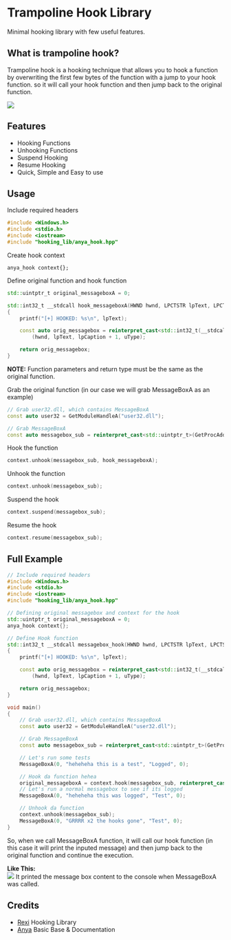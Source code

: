 # Trampoline Hook Library
Minimal hooking library with few useful features.

## What is trampoline hook?
Trampoline hook is a hooking technique that allows you to hook a function by overwriting the first few bytes of the function with a jump to your hook function. so it will call your hook function and then jump back to the original function.

<img src="http://jbremer.org/wp-posts/ah-trampoline.png">

## Features
- Hooking Functions 
- Unhooking Functions
- Suspend Hooking
- Resume Hooking
- Quick, Simple and Easy to use


## Usage
Include required headers
```cpp
#include <Windows.h>
#include <stdio.h>
#include <iostream>
#include "hooking_lib/anya_hook.hpp"
```
Create hook context
```
anya_hook context{};
```

Define original function and hook function
```cpp
std::uintptr_t original_messageboxA = 0;

std::int32_t __stdcall hook_messageboxA(HWND hwnd, LPCTSTR lpText, LPCTSTR lpCaption, UINT uType)
{
    printf("[+] HOOKED: %s\n", lpText);

    const auto orig_messagebox = reinterpret_cast<std::int32_t(__stdcall*)(HWND, LPCTSTR, LPCTSTR, UINT)>(original_messageboxA)
        (hwnd, lpText, lpCaption + 1, uType);

    return orig_messagebox;
}
```
**NOTE:** Function parameters and return type must be the same as the original function.

Grab the original function (in our case we will grab MessageBoxA as an example)
```cpp
// Grab user32.dll, which contains MessageBoxA
const auto user32 = GetModuleHandleA("user32.dll");

// Grab MessageBoxA
const auto messagebox_sub = reinterpret_cast<std::uintptr_t>(GetProcAddress(user32, "MessageBoxA"));
```

Hook the function
```cpp
context.unhook(messagebox_sub, hook_messageboxA);
```

Unhook the function
```cpp
context.unhook(messagebox_sub);
```

Suspend the hook
```cpp
context.suspend(messagebox_sub);
```

Resume the hook
```cpp
context.resume(messagebox_sub);
```

## Full Example
```cpp
// Include required headers
#include <Windows.h>
#include <stdio.h>
#include <iostream>
#include "hooking_lib/anya_hook.hpp"

// Defining original messagebox and context for the hook
std::uintptr_t original_messageboxA = 0;
anya_hook context{};

// Define Hook function
std::int32_t __stdcall messagebox_hook(HWND hwnd, LPCTSTR lpText, LPCTSTR lpCaption, UINT uType)
{
    printf("[+] HOOKED: %s\n", lpText);

    const auto orig_messagebox = reinterpret_cast<std::int32_t(__stdcall*)(HWND, LPCTSTR, LPCTSTR, UINT)>(original_messageboxA)
        (hwnd, lpText, lpCaption + 1, uType);

    return orig_messagebox;
}

void main()
{
    // Grab user32.dll, which contains MessageBoxA
    const auto user32 = GetModuleHandleA("user32.dll");

    // Grab MessageBoxA
    const auto messagebox_sub = reinterpret_cast<std::uintptr_t>(GetProcAddress(user32, "MessageBoxA"));

    // Let's run some tests
    MessageBoxA(0, "heheheha this is a test", "Logged", 0);

    // Hook da function hehea
    original_messageboxA = context.hook(messagebox_sub, reinterpret_cast<std::uintptr_t>(&messagebox_hook));
    // Let's run a normal messagebox to see if its logged
    MessageBoxA(0, "heheheha this was logged", "Test", 0);

    // Unhook da function
    context.unhook(messagebox_sub);
    MessageBoxA(0, "GRRRR x2 the hooks gone", "Test", 0);
}
```
So, when we call MessageBoxA function, it will call our hook function (in this case it will print the inputed message) and then jump back to the original function and continue the execution.<br>

**Like This:**<br>
<img src="https://media.discordapp.net/attachments/990376903129038869/1023236458619863111/unknown.png">
It printed the message box content to the console when MessageBoxA was called.

## Credits
- [Rexi](https://github.com/RexiRexii) Hooking Library
- [Anya](https://github.com/MoleTheDev) Basic Base & Documentation
